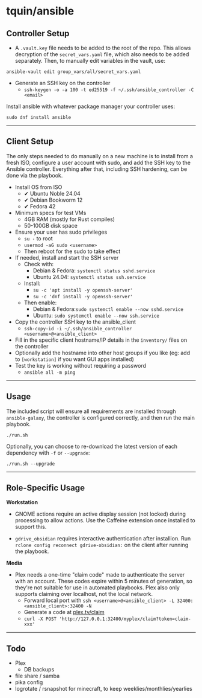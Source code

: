 # tquin/ansible

## Controller Setup

* A `.vault.key` file needs to be added to the root of the repo. This allows decryption of the `secret_vars.yaml` file, which also needs to be added separately. Then, to manually edit variables in the vault, use:
```
ansible-vault edit group_vars/all/secret_vars.yaml
```

* Generate an SSH key on the controller
  * `ssh-keygen -o -a 100 -t ed25519 -f ~/.ssh/ansible_controller -C <email>`

Install ansible with whatever package manager your controller uses:
```
sudo dnf install ansible
```

---

## Client Setup

The only steps needed to do manually on a new machine is to install from a fresh ISO, configure a user account with sudo, and add the SSH key to the Ansible controller. Everything after that, including SSH hardening, can be done via the playbook.

* Install OS from ISO
  * ✔ Ubuntu Noble 24.04
  * ✔ Debian Bookworm 12
  * ✔ Fedora 42
* Minimum specs for test VMs
  * 4GB RAM (mostly for Rust compiles)
  * 50-100GB disk space
* Ensure your user has sudo privileges
  * `su -` to root
  * `usermod -aG sudo <username>`
  * Then reboot for the sudo to take effect
* If needed, install and start the SSH server
  * Check with:
    * Debian & Fedora: `systemctl status sshd.service`
    * Ubuntu 24.04: `systemctl status ssh.service`
  * Install:
    * `su -c 'apt install -y openssh-server'`
    * `su -c 'dnf install -y openssh-server'`
  * Then enable:
    * Debian & Fedora:`sudo systemctl enable --now sshd.service`
    * Ubuntu: `sudo systemctl enable --now ssh.service`
* Copy the controller SSH key to the ansible_client
  * `ssh-copy-id -i ~/.ssh/ansible_controller <username>@<ansible_client>`
* Fill in the specific client hostname/IP details in the `inventory/` files on the controller
* Optionally add the hostname into other host groups if you like (eg: add to `[workstation]` if you want GUI apps installed)
* Test the key is working without requiring a password
  * `ansible all -m ping`

---

## Usage

The included script will ensure all requirements are installed through `ansible-galaxy`, the controller is configured correctly, and then run the main playbook.
```
./run.sh
```

Optionally, you can choose to re-download the latest version of each dependency with `-f` or `--upgrade`:
```
./run.sh --upgrade
```
---

## Role-Specific Usage

**Workstation**

- GNOME actions require an active display session (not locked) during processing to allow actions. Use the Caffeine extension once installed to support this.

- `gdrive_obsidian` requires interactive authentication after installion. Run `rclone config reconnect gdrive-obsidian:` on the client after running the playbook.

**Media**

- Plex needs a one-time "claim code" made to authenticate the server with an account. These codes expire within 5 minutes of generation, so they're not suitable for use in automated playbooks. Plex also only supports claiming over localhost, not the local network.
  - Forward local port with `ssh <username>@<ansible_client> -L 32400:<ansible_client>:32400 -N`
  - Generate a code at [plex.tv/claim](https://www.plex.tv/claim/)
  - `curl -X POST 'http://127.0.0.1:32400/myplex/claim?token=claim-xxx'`

---

## Todo

- Plex
  - DB backups
- file share / samba
- pika config
- logrotate / rsnapshot for minecraft, to keep weeklies/monthlies/yearlies
